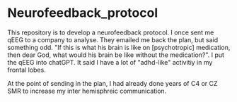 # Neurofeedback_protocol

This repository is to develop a neurofeedback protocol. I once sent me qEEG to a company to analyse. They emailed me back the plan, but said something odd. "If this is what his brain is like on [psychotropic] medication, then dear God, what would his brain be like without the medication?". I put the qEEG into chatGPT. It said I have a lot of "adhd-like" activitiy in my frontal lobes. 

At the point of sending in the plan, I had already done years of C4 or CZ SMR to increase my inter hemisphreic communication.
